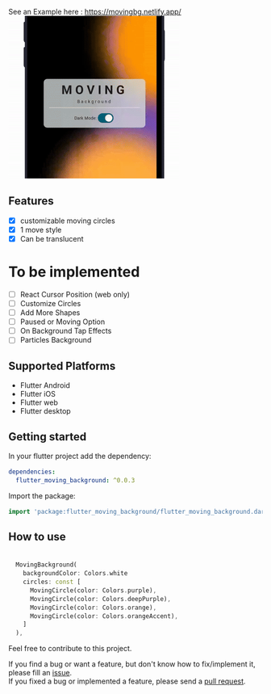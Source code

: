 

See an Example here : https://movingbg.netlify.app/
![Example GIF](gifs/example.gif)
## Features

- [X] customizable moving circles
- [X] 1 move style
- [X] Can be translucent

# To be implemented

- [ ] React Cursor Position (web only)
- [ ] Customize Circles
- [ ] Add More Shapes
- [ ] Paused or Moving Option
- [ ] On Background Tap Effects
- [ ] Particles Background

## Supported Platforms

- Flutter Android
- Flutter iOS
- Flutter web
- Flutter desktop


## Getting started

In your flutter project add the dependency:

```yaml
dependencies:
  flutter_moving_background: ^0.0.3
```

Import the package:

```dart
import 'package:flutter_moving_background/flutter_moving_background.dart';
```

## How to use

```dart

  MovingBackground(
    backgroundColor: Colors.white
    circles: const [
      MovingCircle(color: Colors.purple),
      MovingCircle(color: Colors.deepPurple),
      MovingCircle(color: Colors.orange),
      MovingCircle(color: Colors.orangeAccent),
    ]
  ),
```

Feel free to contribute to this project.

If you find a bug or want a feature, but don't know how to fix/implement it, please fill an [issue][issue].  
If you fixed a bug or implemented a feature, please send a [pull request][pr].

[issue]: https://github.com/IldySilva/flutter_moving_background/issues
[pr]: https://github.com/IldySilva/flutter_moving_background/pulls


